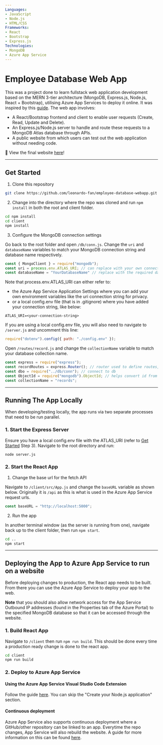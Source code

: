 ```yaml
---
Languages:
- JavaScript
- Node.js
- HTML/CSS
Frameworks:
- React
- Bootstrap
- Express.js
Technologies:
- MongoDB
- Azure App Service
---
```


# Employee Database Web App

This was a project done to learn fullstack web application development based on the MERN 3-tier architecture (MongoDB, Express.js, Node.js, React + Bootstrap), utilising Azure App Services to deploy it online. It was inspired by this [guide](https://www.mongodb.com/languages/mern-stack-tutorial). The web app involves: 

* A React/Bootstrap frontend and client to enable user requests (Create, Read, Update and Delete).
* An Express.js/Node.js server to handle and route these requests to a MongoDB Atlas database through APIs.
* A public website from which users can test out the web application without needing code. 

📢 View the final website [here](https://employeedatabaseeditor.azurewebsites.net)!

***

## <a name="get-started"></a> Get Started

1. Clone this repository

```bash
git clone https://github.com/leonardo-fan/employee-database-webapp.git
```

2. Change into the directory where the repo was cloned and run `npm install` in both the root and client folder.

```bash
cd npm install
cd client
npm install
```

3. Configure the MongoDB connection settings

Go back to the root folder and open `/db/conn.js`. Change the `uri` and `databaseName` variables to match your MongoDB connection string and database name respectively. 

```javascript
const { MongoClient } = require("mongodb");
const uri = process.env.ATLAS_URI; // can replace with your own connection string or add an application setting to the Azure App Service
const databaseName = "YourDatabaseName" // replace with the required database name
```

Note that process.env.ATLAS_URI can either refer to:
- the Azure App Service Application Settings where you can add your own environment variables like the uri connection string for privacy. 
- or a local config.env file (that is in .gitignore) where you have added your connection string, like below:

```
ATLAS_URI=<your-connection-string>
```

If you are using a local config.env file, you will also need to navigate to `/server.js` and uncomment this line:

```javascript
require("dotenv").config({ path: "./config.env" });
```

Open `/routes/record.js` and change the `collectionName` variable to match your database collection name.

```javascript
const express = require("express");
const recordRoutes = express.Router(); // router used to define routes, middleware to control requests starting with path/record
const dbo = require("../db/conn"); // connect to db
const ObjectId = require("mongodb").ObjectId; // helps convert id from string to ObjectId for the _id mongodb queries
const collectionName = "records";
```

***

## Running The App Locally

When developing/testing locally, the app runs via two separate processes that need to be run parallel.

### 1. Start the Express Server

Ensure you have a local config.env file with the ATLAS_URI (refer to [Get Started](#get-started) Step 3). 
Navigate to the root directory and run:

```bash
node server.js
```

### 2. Start the React App

1. Change the base url for the fetch API

Navigate to `/client/src/App.js` and change the `baseURL` variable as shown below. Originally it is `/api` as this is what is used in the Azure App Service request urls.

```javascript
const baseURL = "http://localhost:5000";
```

2. Run the app

In another terminal window (as the server is running from one), navigate back up to the client folder, then run `npm start`. 

```bash
cd ..
npm start
```

***

## Deploying the App to Azure App Service to run on a website

Before deploying changes to production, the React app needs to be built. From there you can use the Azure App Service to deploy your app to the web.

**Note** that you should also allow network access for the App Service Outbound IP addresses (found in the Properties tab of the Azure Portal) to the specified MongoDB database so that it can be accessed through the website.

### 1. Build React App

Navigate to `/client` then run `npm run build`. This should be done every time a production ready change is done to the react app.

```bash
cd client
npm run build
```

### 2. Deploy to Azure App Service

#### Using the Azure App Service Visual Studio Code Extension

Follow the guide [here](https://docs.microsoft.com/en-us/azure/app-service/quickstart-nodejs?tabs=windows&pivots=development-environment-vscode). You can skip the "Create your Node.js application" section.

#### Continuous deployment

Azure App Service also supports continuous deployment where a GitHub/other repository can be linked to an app. Everytime the repo changes, App Service will also rebuild the website. A guide for more information on this can be found [here](https://docs.microsoft.com/en-us/azure/app-service/deploy-continuous-deployment?tabs=github). 

